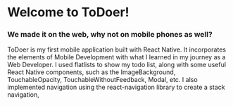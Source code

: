 # Welcome to ToDoer!

### We made it on the web, why not on mobile phones as well?


ToDoer is my first mobile application built with React Native. It incorporates the elements of Mobile Development with what I learned in my journey as a Web Developer.
I used flatlists to show my todo list, along with some useful React Native components, such as the ImageBackground, TouchableOpacity, TouchableWithoutFeedback, Modal, etc.
I also implemented navigation using the react-navigation library to create a stack navigation,

